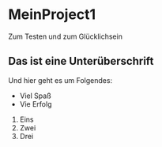# MeinProject1
Zum Testen und zum Glücklichsein

## Das ist eine Unterüberschrift ##

Und hier geht es um Folgendes:
* Viel Spaß
* Vie Erfolg

1. Eins  
2. Zwei  
3. Drei
